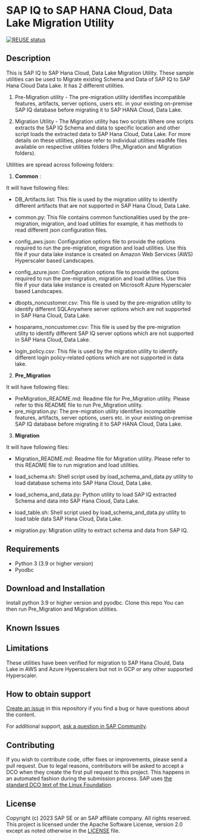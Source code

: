 # SAP IQ to SAP HANA Cloud, Data Lake Migration Utility
[![REUSE status](https://api.reuse.software/badge/github.com/SAP-samples/iq-to-hdl-migration)](https://api.reuse.software/info/github.com/SAP-samples/iq-to-hdl-migration)

## Description
This is SAP IQ to SAP Hana Cloud, Data Lake Migration Utility. These sample utilities can be used to Migrate existing Schema and Data of SAP IQ to SAP Hana Cloud Data Lake.
It has 2 different utilities.

1. Pre-Migration utility - The pre-migration utility identifies incompatible features, artifacts, server options, users etc. in your existing on-premise SAP IQ database before migrating it to SAP HANA Cloud, Data Lake.

2. Migration Utility - The Migration utility has two scripts Where one scripts extracts the SAP IQ Schema and data to specific location and other script loads the extracted data to SAP Hana Cloud, Data Lake.
For more details on these utilities, please refer to individual utilities readMe files available on respective utilities folders (Pre_Migration and Migration folders).

Utilities are spread across following folders:

1. **Common** :

It will have following files:
- DB_Artifacts.list: This file is used by the migration utility to identify different artifacts that are not supported in SAP Hana Cloud, Data Lake.

- common.py: This file contains common functionalities used by the pre-migration, migration, and load utilities for example,  it has methods to read different json configuration files.

- config_aws.json: Configuration options file to provide the options required to run the pre-migration, migration and load utilities. Use this file if your data lake instance is created on Amazon Web Services (AWS) Hyperscaler based Landscapes.

- config_azure.json: Configuration options file to provide the options required to run the pre-migration, migration and load utilities. Use this file if your data lake instance is created on Microsoft Azure Hyperscaler based Landscapes.

- dbopts_noncustomer.csv: This file is used by the pre-migration utility to identify different SQLAnywhere server options which are not supported in SAP Hana Cloud, Data Lake.

- hosparams_noncustomer.csv: This file is used by the pre-migration utility to identify different SAP IQ server options which are not supported in SAP Hana Cloud, Data Lake.

- login_policy.csv: This file is used by the migration utility to identify different login policy-related options which are not supported in data lake.

2. **Pre_Migration**

It will have following files:

- PreMigration_README.md: Readme file for Pre_Migration utility. Please refer to this README file to run Pre_Migration utility.
- pre_migration.py: The pre-migration utility identifies incompatible features, artifacts, server options, users etc. in your existing on-premise SAP IQ database before migrating it to SAP HANA Cloud, Data Lake.

3. **Migration**

It will have following files:

- Migration_README.md: Readme file for Migration utility. Please refer to this README file to run migration and load utilities.

- load_schema.sh: Shell script used by load_schema_and_data.py utility to load database schema into SAP Hana Cloud, Data Lake.

- load_schema_and_data.py: Python utility to load SAP IQ extracted Schema and data into SAP Hana Cloud, Data Lake.

- load_table.sh: Shell script used by load_schema_and_data.py utility to load table data SAP Hana Cloud, Data Lake.

- migration.py: Migration utility to extract schema and data from SAP IQ.
 

## Requirements
- Python 3 (3.9 or higher version)
- Pyodbc

## Download and Installation
Install python 3.9 or higher version and pyodbc. 
Clone this repo
You can then run Pre_Migration and Migration utilities.

## Known Issues

## Limitations
These utilities have been verified for migration to SAP Hana Clould, Data Lake in AWS and Azure Hyperscalers but not in GCP or any other supported Hyperscaler.

## How to obtain support
[Create an issue](https://github.com/SAP-samples/iq-to-hdl-migration/issues) in this repository if you find a bug or have questions about the content.
 
For additional support, [ask a question in SAP Community](https://answers.sap.com/questions/ask.html).

## Contributing
If you wish to contribute code, offer fixes or improvements, please send a pull request. Due to legal reasons, contributors will be asked to accept a DCO when they create the first pull request to this project. This happens in an automated fashion during the submission process. SAP uses [the standard DCO text of the Linux Foundation](https://developercertificate.org/).

## License
Copyright (c) 2023 SAP SE or an SAP affiliate company. All rights reserved. This project is licensed under the Apache Software License, version 2.0 except as noted otherwise in the [LICENSE](LICENSE) file.

